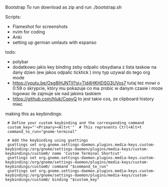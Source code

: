  Bootstrap
To run download as zip and run ./bootstrap.sh



Scripts:
- Flameshot for screenshots
- nvim for coding
- Anki
- setting up german umlauts with espanso




todo:
- polybar
- dodatkowo jakis key binding zeby odpalic obsydiana z lista taskow na dany dzien (ew jakos odpalic ticktick ) inny typ uzywal 
  do tego org mode
- https://youtu.be/Osg8lHJNTII?si=Tld4HKHDSG3UVos7 tutaj tez mowi o 0:59 o skrypcie, który mu pokazuje co ma zrobic w danym 
  czasie i moze logowac ile zajmuje sie nad jakims taskiem 
- https://github.com/hluk/CopyQ to jest takie cos, ze clipboard history miec



making this as keybindings:
```
 # Define your custom keybinding and the corresponding command
 custom_key="'<Primary><Alt>t'"  # This represents Ctrl+Alt+t
 command_to_run="gnome-terminal"

 # Add the keybinding using gsettings
 gsettings set org.gnome.settings-daemon.plugins.media-keys.custom-keybinding:/org/gnome/settings-daemon/plugins/media-keys/custom-keybindings/custom0/ name 'Custom Terminal Shortcut'
 gsettings set org.gnome.settings-daemon.plugins.media-keys.custom-keybinding:/org/gnome/settings-daemon/plugins/media-keys/custom-keybindings/custom0/ command "$command_to_run"
 gsettings set org.gnome.settings-daemon.plugins.media-keys.custom-keybinding:/org/gnome/settings-daemon/plugins/media-keys/custom-keybindings/custom0/ binding "$custom_key"
```
